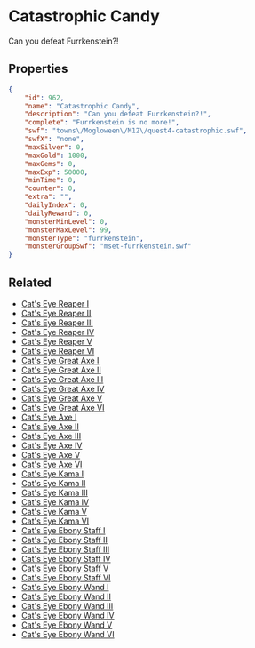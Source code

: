 # Catastrophic Candy

Can you defeat Furrkenstein?!

## Properties

```json
{
    "id": 962,
    "name": "Catastrophic Candy",
    "description": "Can you defeat Furrkenstein?!",
    "complete": "Furrkenstein is no more!",
    "swf": "towns\/Mogloween\/M12\/quest4-catastrophic.swf",
    "swfX": "none",
    "maxSilver": 0,
    "maxGold": 1000,
    "maxGems": 0,
    "maxExp": 50000,
    "minTime": 0,
    "counter": 0,
    "extra": "",
    "dailyIndex": 0,
    "dailyReward": 0,
    "monsterMinLevel": 0,
    "monsterMaxLevel": 99,
    "monsterType": "furrkenstein",
    "monsterGroupSwf": "mset-furrkenstein.swf"
}
```

## Related

- [Cat's Eye Reaper I](../items/7605-cat-s-eye-reaper-i.md)
- [Cat's Eye Reaper II](../items/7606-cat-s-eye-reaper-ii.md)
- [Cat's Eye Reaper III](../items/7607-cat-s-eye-reaper-iii.md)
- [Cat's Eye Reaper IV](../items/7608-cat-s-eye-reaper-iv.md)
- [Cat's Eye Reaper V](../items/7609-cat-s-eye-reaper-v.md)
- [Cat's Eye Reaper VI](../items/7610-cat-s-eye-reaper-vi.md)
- [Cat's Eye Great Axe I](../items/7611-cat-s-eye-great-axe-i.md)
- [Cat's Eye Great Axe II](../items/7612-cat-s-eye-great-axe-ii.md)
- [Cat's Eye Great Axe III](../items/7613-cat-s-eye-great-axe-iii.md)
- [Cat's Eye Great Axe IV](../items/7614-cat-s-eye-great-axe-iv.md)
- [Cat's Eye Great Axe V](../items/7615-cat-s-eye-great-axe-v.md)
- [Cat's Eye Great Axe VI](../items/7616-cat-s-eye-great-axe-vi.md)
- [Cat's Eye Axe I](../items/7617-cat-s-eye-axe-i.md)
- [Cat's Eye Axe II](../items/7618-cat-s-eye-axe-ii.md)
- [Cat's Eye Axe III](../items/7619-cat-s-eye-axe-iii.md)
- [Cat's Eye Axe IV](../items/7620-cat-s-eye-axe-iv.md)
- [Cat's Eye Axe V](../items/7621-cat-s-eye-axe-v.md)
- [Cat's Eye Axe VI](../items/7622-cat-s-eye-axe-vi.md)
- [Cat's Eye Kama I](../items/7623-cat-s-eye-kama-i.md)
- [Cat's Eye Kama II](../items/7624-cat-s-eye-kama-ii.md)
- [Cat's Eye Kama III](../items/7625-cat-s-eye-kama-iii.md)
- [Cat's Eye Kama IV](../items/7626-cat-s-eye-kama-iv.md)
- [Cat's Eye Kama V](../items/7627-cat-s-eye-kama-v.md)
- [Cat's Eye Kama VI](../items/7628-cat-s-eye-kama-vi.md)
- [Cat's Eye Ebony Staff I](../items/7629-cat-s-eye-ebony-staff-i.md)
- [Cat's Eye Ebony Staff II](../items/7630-cat-s-eye-ebony-staff-ii.md)
- [Cat's Eye Ebony Staff III](../items/7631-cat-s-eye-ebony-staff-iii.md)
- [Cat's Eye Ebony Staff IV](../items/7632-cat-s-eye-ebony-staff-iv.md)
- [Cat's Eye Ebony Staff V](../items/7633-cat-s-eye-ebony-staff-v.md)
- [Cat's Eye Ebony Staff VI](../items/7634-cat-s-eye-ebony-staff-vi.md)
- [Cat's Eye Ebony Wand I](../items/7635-cat-s-eye-ebony-wand-i.md)
- [Cat's Eye Ebony Wand II](../items/7636-cat-s-eye-ebony-wand-ii.md)
- [Cat's Eye Ebony Wand III](../items/7637-cat-s-eye-ebony-wand-iii.md)
- [Cat's Eye Ebony Wand IV](../items/7638-cat-s-eye-ebony-wand-iv.md)
- [Cat's Eye Ebony Wand V](../items/7639-cat-s-eye-ebony-wand-v.md)
- [Cat's Eye Ebony Wand VI](../items/7640-cat-s-eye-ebony-wand-vi.md)

